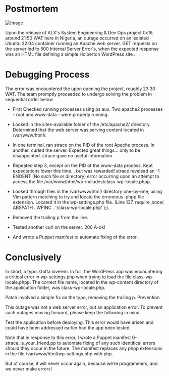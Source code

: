 # Postmortem

![image](https://github.com/Pyro19/alx-system_engineering-devops/assets/106750453/7d532a9e-d012-4712-be61-e2fe412130a0)

Upon the release of ALX's System Engineering & Dev Ops project 0x19, around 21:50 WAT here in NIgeria, an outage occurred on an isolated Ubuntu 22.04 container running an Apache web server. GET requests on the server led to 500 Internal Server Error's, when the expected response was an HTML file defining a simple Holberton WordPress site .

# Debugging Process
The error was encountered the  upon opening the project, roughly 23:30 WAT. The team promptly proceeded to undergo solving the problem in sequential order below

* First Checked running processes using ps aux. Two apache2 processes - root and www-data - were properly running.

* Looked in the sites-available folder of the /etc/apache2/ directory. Determined that the web server was serving content located in /var/www/html/.

* In one terminal, ran strace on the PID of the root Apache process. In another, curled the server. Expected great things... only to be disappointed. strace gave no useful information.

* Repeated step 3, except on the PID of the www-data process. Kept expectations lower this time... but was rewarded! strace revelead an -1 ENOENT (No such file or directory) error occurring upon an attempt to access the file /var/www/html/wp-includes/class-wp-locale.phpp.

* Looked through files in the /var/www/html/ directory one-by-one, using Vim pattern matching to try and locate the erroneous .phpp file extension. Located it in the wp-settings.php file. (Line 137, require_once( ABSPATH . WPINC . '/class-wp-locale.php' );).

* Removed the trailing p from the line.

* Tested another curl on the server. 200 A-ok!

* And wrote a Puppet manifest to automate fixing of the error.

# Conclusively
In short, a typo. Gotta love’em. In full, the WordPress app was encountering a critical error in wp-settings.php when trying to load the file class-wp-locale.phpp. The correct file name, located in the wp-content directory of the application folder, was class-wp-locale.php.

Patch involved a simple fix on the typo, removing the trailing p.
Prevention

This outage was not a web server error, but an application error. To prevent such outages moving forward, please keep the following in mind.

Test the application before deploying. This error would have arisen and could have been addressed earlier had the app been tested.

Note that in response to this error, I wrote a Puppet manifest 0-strace_is_your_friend.pp to automate fixing of any such identitical errors should they occur in the future. The manifest replaces any phpp extensions in the file /var/www/html/wp-settings.php with php.

But of course, it will never occur again, because we’re programmers, and we never make errors!
